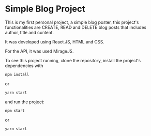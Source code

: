 # Simple Blog Project

This is my first personal project, a simple blog poster, this project's functionalities are CREATE, READ and DELETE blog posts that includes author, title and content.

It was developed using React.JS, HTML and CSS.

For the API, it was used MirageJS.

To see this project running, clone the repository, install the project's dependencies with 
```javascript
npm install
```
or
```javascript
yarn start
```
and run the project:
```javascript
npm start
```
or
```javascript
yarn start
```
